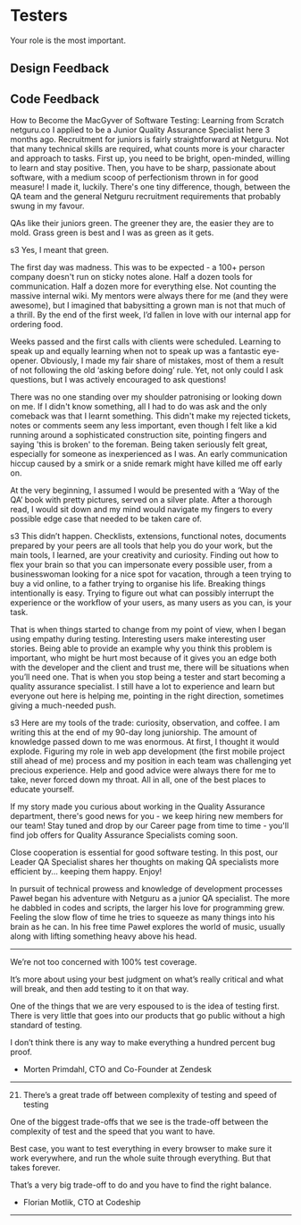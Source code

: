 # Testers

Your role is the most important.

## Design Feedback
## Code Feedback


How to Become the MacGyver of Software Testing: Learning from Scratch
netguru.co
I applied to be a Junior Quality Assurance Specialist here 3 months ago. Recruitment for juniors is fairly straightforward at Netguru. Not that many technical skills are required, what counts more is your character and approach to tasks. First up, you need to be bright, open-minded, willing to learn and stay positive. Then, you have to be sharp, passionate about software, with a medium scoop of perfectionism thrown in for good measure! I made it, luckily. There's one tiny difference, though, between the QA team and the general Netguru recruitment requirements that probably swung in my favour.

QAs like their juniors green. The greener they are, the easier they are to mold. Grass green is best and I was as green as it gets.

s3
Yes, I meant that green.

The first day was madness. This was to be expected - a 100+ person company doesn't run on sticky notes alone. Half a dozen tools for communication. Half a dozen more for everything else. Not counting the massive internal wiki. My mentors were always there for me (and they were awesome), but I imagined that babysitting a grown man is not that much of a thrill. By the end of the first week, I’d fallen in love with our internal app for ordering food.

Weeks passed and the first calls with clients were scheduled. Learning to speak up and equally learning when not to speak up was a fantastic eye-opener. Obviously, I made my fair share of mistakes, most of them a result of not following the old ‘asking before doing’ rule. Yet, not only could I ask questions, but I was actively encouraged to ask questions!

There was no one standing over my shoulder patronising or looking down on me. If I didn't know something, all I had to do was ask and the only comeback was that I learnt something. This didn't make my rejected tickets, notes or comments seem any less important, even though I felt like a kid running around a sophisticated construction site, pointing fingers and saying 'this is broken' to the foreman. Being taken seriously felt great, especially for someone as inexperienced as I was. An early communication hiccup caused by a smirk or a snide remark might have killed me off early on.

At the very beginning, I assumed I would be presented with a ‘Way of the QA’ book with pretty pictures, served on a silver plate. After a thorough read, I would sit down and my mind would navigate my fingers to every possible edge case that needed to be taken care of.

s3
This didn’t happen.
Checklists, extensions, functional notes, documents prepared by your peers are all tools that help you do your work, but the main tools, I learned, are your creativity and curiosity. Finding out how to flex your brain so that you can impersonate every possible user, from a businesswoman looking for a nice spot for vacation, through a teen trying to buy a vid online, to a father trying to organise his life. Breaking things intentionally is easy. Trying to figure out what can possibly interrupt the experience or the workflow of your users, as many users as you can, is your task.

That is when things started to change from my point of view, when I began using empathy during testing. Interesting users make interesting user stories. Being able to provide an example why you think this problem is important, who might be hurt most because of it gives you an edge both with the developer and the client and trust me, there will be situations when you’ll need one. That is when you stop being a tester and start becoming a quality assurance specialist. I still have a lot to experience and learn but everyone out here is helping me, pointing in the right direction, sometimes giving a much-needed push.

s3
Here are my tools of the trade: curiosity, observation, and coffee.
I am writing this at the end of my 90-day long juniorship. The amount of knowledge passed down to me was enormous. At first, I thought it would explode. Figuring my role in web app development (the first mobile project still ahead of me) process and my position in each team was challenging yet precious experience. Help and good advice were always there for me to take, never forced down my throat. All in all, one of the best places to educate yourself.

If my story made you curious about working in the Quality Assurance department, there's good news for you - we keep hiring new members for our team! Stay tuned and drop by our Career page from time to time - you'll find job offers for Quality Assurance Specialists coming soon.

Close cooperation is essential for good software testing. In this post, our Leader QA Specialist shares her thoughts on making QA specialists more efficient by... keeping them happy. Enjoy!

In pursuit of technical prowess and knowledge of development processes Paweł began his adventure with Netguru as a junior QA specialist. The more he dabbled in codes and scripts, the larger his love for programming grew. Feeling the slow flow of time he tries to squeeze as many things into his brain as he can. In his free time Paweł explores the world of music, usually along with lifting something heavy above his head.


**********

We’re not too concerned with 100% test coverage.

It’s more about using your best judgment on what’s really critical and what will break, and then add testing to it on that way.

One of the things that we are very espoused to is the idea of testing first. There is very little that goes into our products that go public without a high standard of testing.

I don’t think there is any way to make everything a hundred percent bug proof.

- Morten Primdahl, CTO and Co-Founder at Zendesk

***********

21. There’s a great trade off between complexity of testing and speed of testing

One of the biggest trade-offs that we see is the trade-off between the complexity of test and the speed that you want to have.

Best case, you want to test everything in every browser to make sure it work everywhere, and run the whole suite through everything. But that takes forever.

That’s a very big trade-off to do and you have to find the right balance.

- Florian Motlik, CTO at Codeship

***********